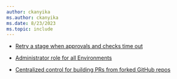 ```yaml
---
author: ckanyika
ms.author: ckanyika
ms.date: 8/23/2023
ms.topic: include
---
```


- [Retry a stage when approvals and checks time out](#retry-a-stage-when-approvals-and-checks-time-out)

- [Administrator role for all Environments](#administrator-role-for-all-environments)

- [Centralized control for building PRs from forked GitHub repos](#centralized-control-for-building-prs-from-forked-github-repos)